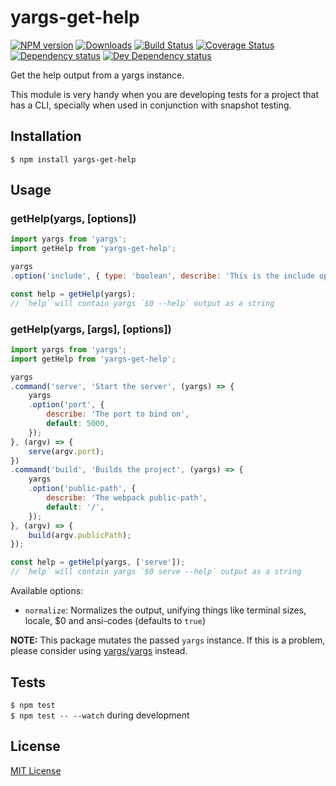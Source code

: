 # yargs-get-help

[![NPM version][npm-image]][npm-url] [![Downloads][downloads-image]][npm-url] [![Build Status][travis-image]][travis-url] [![Coverage Status][codecov-image]][codecov-url] [![Dependency status][david-dm-image]][david-dm-url] [![Dev Dependency status][david-dm-dev-image]][david-dm-dev-url]

[npm-url]:https://npmjs.org/package/yargs-get-help
[npm-image]:https://img.shields.io/npm/v/yargs-get-help.svg
[downloads-image]:https://img.shields.io/npm/dm/yargs-get-help.svg
[travis-url]:https://travis-ci.org/moxystudio/yargs-get-help
[travis-image]:https://img.shields.io/travis/moxystudio/yargs-get-help/master.svg
[codecov-url]:https://codecov.io/gh/moxystudio/yargs-get-help
[codecov-image]:https://img.shields.io/codecov/c/github/moxystudio/yargs-get-help/master.svg
[david-dm-url]:https://david-dm.org/moxystudio/yargs-get-help
[david-dm-image]:https://img.shields.io/david/moxystudio/yargs-get-help.svg
[david-dm-dev-url]:https://david-dm.org/moxystudio/yargs-get-help?type=dev
[david-dm-dev-image]:https://img.shields.io/david/dev/moxystudio/yargs-get-help.svg

Get the help output from a yargs instance.

This module is very handy when you are developing tests for a project that has a CLI,
specially when used in conjunction with snapshot testing.


## Installation

`$ npm install yargs-get-help`


## Usage

### getHelp(yargs, [options])

```js
import yargs from 'yargs';
import getHelp from 'yargs-get-help';

yargs
.option('include', { type: 'boolean', describe: 'This is the include option' });

const help = getHelp(yargs);
// `help` will contain yargs `$0 --help` output as a string
```

### getHelp(yargs, [args], [options])

```js
import yargs from 'yargs';
import getHelp from 'yargs-get-help';

yargs
.command('serve', 'Start the server', (yargs) => {
    yargs
    .option('port', {
        describe: 'The port to bind on',
        default: 5000,
    });
}, (argv) => {
    serve(argv.port);
})
.command('build', 'Builds the project', (yargs) => {
    yargs
    .option('public-path', {
        describe: 'The webpack public-path',
        default: '/',
    });
}, (argv) => {
    build(argv.publicPath);
});

const help = getHelp(yargs, ['serve']);
// `help` will contain yargs `$0 serve --help` output as a string
```

Available options:

- `normalize`: Normalizes the output, unifying things like terminal sizes, locale, $0 and ansi-codes (defaults to `true`)


**NOTE:** This package mutates the passed `yargs` instance. If this is a problem, please consider using [yargs/yargs](https://github.com/moxystudio/yargs-get-help/blob/7d797ca29c49e6ffd27c496356657e19a8973069/test/index.spec.js#L3) instead.


## Tests

`$ npm test`   
`$ npm test -- --watch` during development


## License

[MIT License](http://opensource.org/licenses/MIT)
